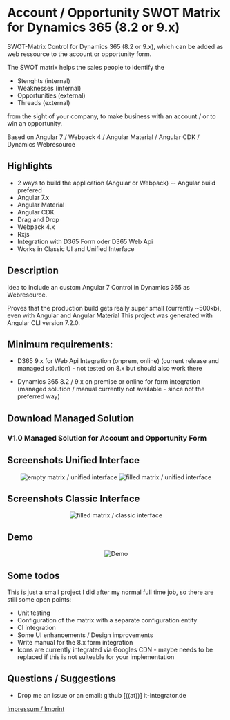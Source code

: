 # Account / Opportunity SWOT Matrix for Dynamics 365 (8.2 or 9.x)

SWOT-Matrix Control for Dynamics 365 (8.2 or 9.x), which can be added as web ressource to the account or opportunity form.

The SWOT matrix helps the sales people to identify the

* Stenghts (internal)
* Weaknesses (internal)
* Opportunities (external)
* Threads (external)

from the sight of your company, to make business with an account / or to win an opportunity.

Based on Angular 7 / Webpack 4 / Angular Material / Angular CDK / Dynamics Webresource

## Highlights

* 2 ways to build the application (Angular or Webpack) -- Angular build prefered
* Angular 7.x
* Angular Material
* Angular CDK
* Drag and Drop
* Webpack 4.x
* Rxjs
* Integration with D365 Form oder D365 Web Api
* Works in Classic UI and Unified Interface

## Description

Idea to include an custom Angular 7 Control in Dynamics 365 as Webresource.

Proves that the production build gets really super small (currently ~500kb), even with Angular and Angular Material
This project was generated with Angular CLI version 7.2.0.

## Minimum requirements:

* D365 9.x for Web Api Integration (onprem, online) (current release and managed solution) - not tested on 8.x but should also work there

* Dynamics 365 8.2 / 9.x on premise or online for form integration (managed solution / manual currently not available - since not the preferred way)

## Download Managed Solution

### V1.0 Managed Solution for Account and Opportunity Form


## Screenshots Unified Interface

<p align="center">
  <img src="../master/Screenshots/empty-unified.JPG" title="empty matrix / unified interface">
    <img src="../master/Screenshots/filled-unified.JPG" title="filled matrix / unified interface">
</p>

## Screenshots Classic Interface

<p align="center">
  <img src="../master/Screenshots/filled-classic.JPG" title="filled matrix / classic interface">
</p>

## Demo

<p align="center">
  <img src="../master/Screenshots/Demo.gif" title="Demo">
</p>

## Some todos

This is just a small project I did after my normal full time job, so there are still some open points:

* Unit testing
* Configuration of the matrix with a separate configuration entity
* CI integration
* Some UI enhancements / Design improvements
* Write manual for the 8.x form integration
* Icons are currently integrated via Googles CDN - maybe needs to be replaced if this is not suiteable for your implementation

## Questions / Suggestions

* Drop me an issue or an email: github [((at))] it-integrator.de

<a href="../master/legal.imprint.md">Impressum / Imprint</a>
